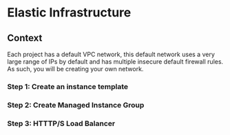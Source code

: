 # Elastic Infrastructure

## Context

Each project has a default VPC network, this default network uses a very large range of IPs by default and has multiple insecure default firewall rules. As such, you will be creating your own network.

### Step 1: Create an instance template



### Step 2: Create Managed Instance Group



### Step 3: HTTTP/S Load Balancer
